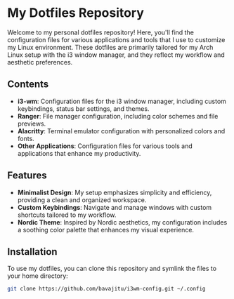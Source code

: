# My Dotfiles Repository

Welcome to my personal dotfiles repository! Here, you'll find the configuration files for various applications and tools that I use to customize my Linux environment. These dotfiles are primarily tailored for my Arch Linux setup with the i3 window manager, and they reflect my workflow and aesthetic preferences.

## Contents

- **i3-wm**: Configuration files for the i3 window manager, including custom keybindings, status bar settings, and themes.
- **Ranger**: File manager configuration, including color schemes and file previews.
- **Alacritty**: Terminal emulator configuration with personalized colors and fonts.
- **Other Applications**: Configuration files for various tools and applications that enhance my productivity.

## Features

- **Minimalist Design**: My setup emphasizes simplicity and efficiency, providing a clean and organized workspace.
- **Custom Keybindings**: Navigate and manage windows with custom shortcuts tailored to my workflow.
- **Nordic Theme**: Inspired by Nordic aesthetics, my configuration includes a soothing color palette that enhances my visual experience.

## Installation

To use my dotfiles, you can clone this repository and symlink the files to your home directory:

```bash
git clone https://github.com/bavajitu/i3wm-config.git ~/.config
